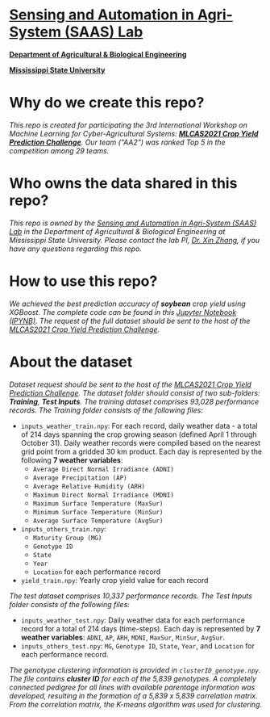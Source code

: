 # [Sensing and Automation in Agri-System (SAAS) Lab](https://sites.google.com/view/xin-zhang-lab/home)

[**Department of Agricultural & Biological Engineering**](https://www.abe.msstate.edu/)

[**Mississippi State University**](https://www.msstate.edu/)

# Why do we create this repo?
*This repo is created for participating the 3rd International Workshop on Machine Learning for Cyber-Agricultural Systems: [**MLCAS2021 Crop Yield Prediction Challenge**](https://eval.ai/web/challenges/challenge-page/1251/overview). Our team ("AA2") was ranked Top 5 in the competition among 29 teams.*

# Who owns the data shared in this repo?
*This repo is owned by the [Sensing and Automation in Agri-System (SAAS) Lab](https://sites.google.com/view/xin-zhang-lab/home) in the Department of Agricultural & Biological Engineering at Mississippi State University. Please contact the lab PI, [Dr. Xin Zhang](https://www.abe.msstate.edu/people/faculty/xin-zhang/), if you have any questions regarding this repo.*

# How to use this repo?
*We achieved the best prediction accuracy of **soybean** crop yield using XGBoost. The complete code can be found in this [Jupyter Notebook (IPYNB)](https://github.com/Zhanglab-abe/Crop-Yield-Prediction/blob/main/Crop_Yield_Prediction_XGBoost.ipynb). The request of the full dataset should be sent to the host of the [MLCAS2021 Crop Yield Prediction Challenge](https://eval.ai/web/challenges/challenge-page/1251/overview).*

# About the dataset
*Dataset request should be sent to the host of the [MLCAS2021 Crop Yield Prediction Challenge](https://eval.ai/web/challenges/challenge-page/1251/overview). The dataset folder should consist of two sub-folders: **Training**, **Test Inputs**. The training dataset comprises 93,028 performance records. The Training folder consists of the following files:*
- `inputs_weather_train.npy`: For each record, daily weather data - a total of 214 days spanning the crop growing season (defined April 1 through October 31). Daily weather records were compiled based on the nearest grid point from a gridded 30 km product. Each day is represented by the following **7 weather variables**:
  - `Average Direct Normal Irradiance (ADNI)`
  - `Average Precipitation (AP)`
  - `Average Relative Humidity (ARH)`
  - `Maximum Direct Normal Irradiance (MDNI)`
  - `Maximum Surface Temperature (MaxSur)`
  - `Minimum Surface Temperature (MinSur)`
  - `Average Surface Temperature (AvgSur)`
- `inputs_others_train.npy`:
  - `Maturity Group (MG)`
  - `Genotype ID`
  - `State`
  - `Year`
  - `Location` for each performance record
- `yield_train.npy`: Yearly crop yield value for each record

*The test dataset comprises 10,337 performance records. The Test Inputs folder consists of the following files:*
- `inputs_weather_test.npy`: Daily weather data for each performance record for a total of 214 days (time-steps). Each day is represented by **7 weather variables**: `ADNI`, `AP`, `ARH`, `MDNI`, `MaxSur`, `MinSur`, `AvgSur`.
- `inputs_others_test.npy`: `MG`, `Genotype ID`, `State`, `Year`, and `Location` for each performance record.

*The genotype clustering information is provided in `clusterID_genotype.npy`. The file contains **cluster ID** for each of the 5,839 genotypes. A completely connected pedigree for all lines with available parentage information was developed, resulting in the formation of a 5,839 x 5,839 correlation matrix. From the correlation matrix, the K-means algorithm was used for clustering.*
